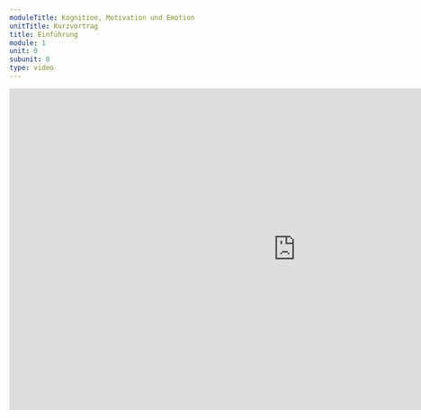 ```yaml
---
moduleTitle: Kognition, Motivation und Emotion
unitTitle: Kurzvortrag
title: Einführung
module: 1
unit: 0
subunit: 0
type: video
---
```


<iframe width="1017" height="572" src="https://www.youtube.com/embed/n17mY2QcaVQ?autoplay=1" frameborder="0" allow="accelerometer; autoplay; encrypted-media; gyroscope; picture-in-picture" allowfullscreen></iframe>

<!-- Bisher haben die Studenten Kognition gelernt. Kognition beschäftigt sich mit Fragen des Denkens. Wie nehmen wir Dinge war, was ist Lernen? Wie lösen Menschen Probleme. Wie speichern wir Dinge in unserem Gedächtnis. 

Ein Beispiel: Wir gehen davon aus, dass unser Arbeitsgedächtnis begrenzt ist. Wir können nur ein paar wenige Dinge gleichzeitig wahrnehmen. Ähnlich einem Gefäß, dass begrenzt ist. Man geht heute von ~ 4 Informationseinheiten, die wir im Arbeitsgedächtnis halten können. Wäre das die einzige Tatsache des Gedächtnisses, wären wir allerdings incht in der Lage, Häußer zu bauen und Einkaufen zu gehen. Der Trick ist, dass manches, was wir im Arbeitsgedächtnis verarbeiten in das Langzeitgedächtnis übergeht. 

> Memory is the residue of thought

Dieses Wissen können wir mit unserem Arbeitsgedächtnis integrieren. Erst hierdurch sind wir in der Lage, komplexere Handlungen auszuführen. Die Lehr- und Lernforschung its die Disziplin, welche die Aufgabe hat, diesen Prozess bei Lernenden zu verbessern. 

Was ist also Kognition? Kognition beschreibt, wie das Denken funktioniert. Seit der kognitiven Wende (Ausubel, Novak, & Hensian, 1968) versteht die Lehr- und Lernforschung das menschliche Denken als eine Art Informationsverarbeitung. So wie wir Firmen versuchen, Produkte von fremden Firmen auseinander zu nehmen und zu verstehen, wie die Produkte funktionieren, versuchen wir heraus zu finden, wie und warum gerade unser Denken so funktioniert, wie es funktioniert. Warum finden wir es eklig Würmer zu essen, obwohl Würmer gesund und nahhaft sind? Warum haben wir keine Angst ohne Gurt Auto zu fahren, aber fürchten uns vor Höhen? 


## Motivation

Beginn, Persistence, und Richtung von Handlungen. Besipiel: Wir gehen auf die Toilette, wenn wir müssen. Wir suchen uns etwas zu Essen, wenn wir hungrig sind. Wir haben Konflikte zwischen verschiedene Handlungen, da sie beide motivierend sind. Alle Tieren haben Motivationen. Starke Motivation zum Überleben. Wir Menschen nur ein paar mehr. Beispielsweise streben Menschen nach einer Karriere oder Status. 


Motivatoin entscheidet, welche Tätigkeiten ich ausführe. Bezüglich Lernen sehr relevant. Siehe zum Beispiel Masteryorientierung vs. Performanzorientierung. Oder Attributionstheorien. Wenn ich etwas auf andere Attribuiere, dann werde ich wenig motivation auf die Verbesserungen meiner Fähigkeiten ausrichten. 

Motivation ist outgrowth of cognition. Unser Selbstkonzept (Vorwissen) entscheidet darüber, welche Tätigkeiten wir angehen. Ich beispielsweise habe Tanzen nicht als mein Selbstkonzept und würde das fasst nie freiwillig machen. Kognitive Repräsentationen dienen als Ziele. 

Direction and intensity (Bradley et al., 2000). Or Valence and arousal. Intensity, wenn sie mehr Aufwand verwenden, persistenter sind, und wache sind. 

Man kann Emotionen aber nicht allein am Verhalten erklären. Eine magersüchtige Person, die eine Fressattacke hat, hat nicht die Motivation zuzunehmen. Ein Sporter, der nach einem Wettkampf einen Strandurlaub macht, hat nicht die Motivation keinen Sport zu treiben. 

Motivaton kann von außen als auch von innen kommen. Zum Beispiel durch Bestrafunden und Interesse. 


## Emotionen

Körperliche Reaktionen: 

* biological (swetting)
* behavioral (Gesichtsausdrücke)
* subjektive Wahrnehmung (Gefühle und Bewertungen)

James-Lange: We feel afraid because we sweet: FAcial feedback theory
Cannon-Bard Theory: Situation -> physiological responsend and subjective experience come at the same time
Schacter und Singer: Two factor theory: Awareness + label

Why Emotions? Sie erfüllen eine Funktion. Sind daher adpativ. Daher sind sie immer von Motivationen begleitet. Avoidance oder approach


Appraisal dann Emotion (Lazarus)

6 Emotions (Ekman)

was kommt zuerst? James-Lange. Appraisal dann Emotion or Cannon Bard

## Quellen

Ausubel, D. P., Novak, J. D., & Hanesian, H. (1968). Educational psychology: A cognitive view.

Pinker, S. (1999). How the mind works. Annals of the New York Academy of Sciences, 882(1), 119-127.

Lazarus, R. S. (1991). Cognition and motivation in emotion. American psychologist, 46(4), 352.

Bradley, M. M., & Lang, P. J. (2000). Emotion and motivation. Handbook of psychophysiology, 2, 602-642.

Ekman, P. (1999). Basic emotions. Handbook of cognition and emotion, 45-60. -->